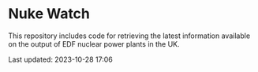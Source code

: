 # Nuke Watch

This repository includes code for retrieving the latest information available on the output of EDF nuclear power plants in the UK.

Last updated: 2023-10-28 17:06